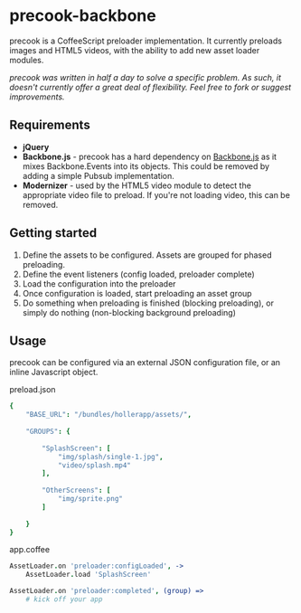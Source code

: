 # precook-backbone
precook is a CoffeeScript preloader implementation. It currently preloads images and HTML5 videos, with the ability to add new asset loader modules.

_precook was written in half a day to solve a specific problem. As such, it doesn't currently offer a great deal of flexibility. Feel free to fork or suggest improvements._

## Requirements
* **jQuery**
* **Backbone.js** - precook has a hard dependency on [Backbone.js](/documentcloud/backbone) as it mixes Backbone.Events into its objects. This could be removed by adding a simple Pubsub implementation.
* **Modernizer** - used by the HTML5 video module to detect the appropriate video file to preload. If you're not loading video, this can be removed.

## Getting started
1. Define the assets to be configured. Assets are grouped for phased preloading.
2. Define the event listeners (config loaded, preloader complete)
3. Load the configuration into the preloader
4. Once configuration is loaded, start preloading an asset group
5. Do something when preloading is finished (blocking preloading), or simply do nothing (non-blocking background preloading)

## Usage
precook can be configured via an external JSON configuration file, or an inline Javascript object.

preload.json

```coffeescript
{
    "BASE_URL": "/bundles/hollerapp/assets/",
    
    "GROUPS": {
        
        "SplashScreen": [
            "img/splash/single-1.jpg",
            "video/splash.mp4"
        ],
        
        "OtherScreens": [
            "img/sprite.png"
        ]
        
    }
}
```

app.coffee

```coffeescript
AssetLoader.on 'preloader:configLoaded', ->
    AssetLoader.load 'SplashScreen'

AssetLoader.on 'preloader:completed', (group) =>
    # kick off your app
```